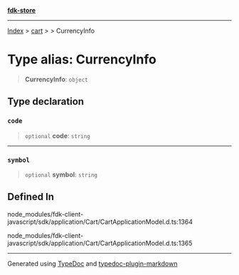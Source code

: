 [**fdk-store**](../../../README.md)
***

[Index](../../../API.md) > [cart](../../README.md) > [<internal>](../README.md) > CurrencyInfo

# Type alias: CurrencyInfo

> **CurrencyInfo**: `object`

## Type declaration

### `code`

> `optional` **code**: `string`

***

### `symbol`

> `optional` **symbol**: `string`

## Defined In

node\_modules/fdk-client-javascript/sdk/application/Cart/CartApplicationModel.d.ts:1364

node\_modules/fdk-client-javascript/sdk/application/Cart/CartApplicationModel.d.ts:1365

***
Generated using [TypeDoc](https://typedoc.org/) and [typedoc-plugin-markdown](https://www.npmjs.com/package/typedoc-plugin-markdown)
